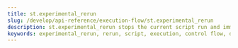 ```yaml
---
title: st.experimental_rerun
slug: /develop/api-reference/execution-flow/st.experimental_rerun
description: st.experimental_rerun stops the current script run and immediately reruns the script.
keywords: experimental_rerun, rerun, script, execution, control flow, deprecated, st.rerun, experimental, refresh
---
```


<Autofunction function="streamlit.experimental_rerun" deprecated={true} deprecatedText="<code>st.experimental_rerun</code> was deprecated in version 1.27.0. Use <a href='/develop/api-reference/execution-flow/st.rerun'><code>st.rerun</code></a> instead."/>

